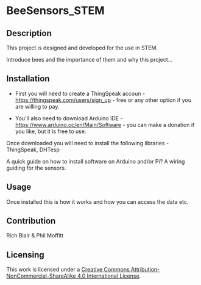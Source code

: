 # BeeSensors_STEM

## Description
This project is designed and developed for the use in STEM. 

Introduce bees and the importance of them and why this project...

## Installation 
* First you will need to create a ThingSpeak accoun - https://thingspeak.com/users/sign_up - free or any other option if you are willing to pay. 

* You'll also need to download Arduino IDE - https://www.arduino.cc/en/Main/Software - you can make a donation if you like, but it is free to use. 

Once downloaded you will need to install the following libraries - ThingSpeak, DHTesp

A quick guide on how to install software on Arduino and/or Pi? 
A wiring guiding for the sensors.

## Usage
Once installed this is how it works and how you can access the data etc.

## Contribution
Rich Blair & Phil Moffitt

## Licensing 
This work is licensed under a [Creative Commons Attribution-NonCommercial-ShareAlike 4.0 International License](https://creativecommons.org/licenses/by-nc-sa/4.0/).

